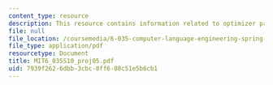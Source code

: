 ```yaml
---
content_type: resource
description: This resource contains information related to optimizer project assignment.
file: null
file_location: /coursemedia/6-035-computer-language-engineering-spring-2010/7939f2626dbb3cbc8ff688c51e5b6cb1_MIT6_035S10_proj05.pdf
file_type: application/pdf
resourcetype: Document
title: MIT6_035S10_proj05.pdf
uid: 7939f262-6dbb-3cbc-8ff6-88c51e5b6cb1
---
```

